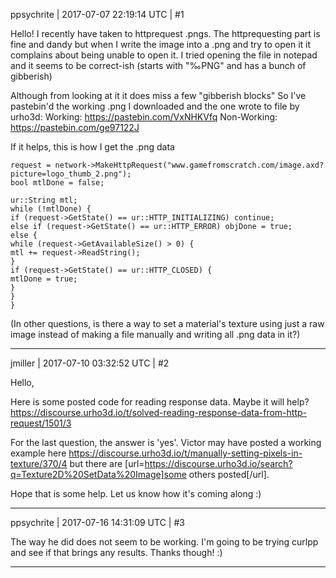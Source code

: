ppsychrite | 2017-07-07 22:19:14 UTC | #1

Hello!
I recently have taken to httprequest .pngs.
The httprequesting part is fine and dandy but when I write the image into a .png and try to open it it complains about being unable to open it. I tried opening the file in notepad and it seems to be correct-ish (starts with "‰PNG" and has a bunch of gibberish)

Although from looking at it it does miss a few "gibberish blocks"
So I've pastebin'd the working .png I downloaded and the one wrote to file by urho3d:
Working: https://pastebin.com/VxNHKVfq
Non-Working: https://pastebin.com/ge97122J

If it helps, this is how I get the .png data

    request = network->MakeHttpRequest("www.gamefromscratch.com/image.axd?picture=logo_thumb_2.png");
    bool mtlDone = false;

    ur::String mtl;
    while (!mtlDone) {
    if (request->GetState() == ur::HTTP_INITIALIZING) continue;
    else if (request->GetState() == ur::HTTP_ERROR) objDone = true;
    else {
	while (request->GetAvailableSize() > 0) {
	mtl += request->ReadString();
	}
	if (request->GetState() == ur::HTTP_CLOSED) {
	mtlDone = true;
	}					
	}
	}

(In other questions, is there a way to set a material's texture using just a raw image instead of making a file manually and writing all .png data in it?)

-------------------------

jmiller | 2017-07-10 03:32:52 UTC | #2

Hello,

Here is some posted code for reading response data. Maybe it will help?
https://discourse.urho3d.io/t/solved-reading-response-data-from-http-request/1501/3

For the last question, the answer is 'yes'. Victor may have posted a working example here
https://discourse.urho3d.io/t/manually-setting-pixels-in-texture/370/4
but there are [url=https://discourse.urho3d.io/search?q=Texture2D%20SetData%20Image]some others posted[/url].

Hope that is some help. Let us know how it's coming along :)

-------------------------

ppsychrite | 2017-07-16 14:31:09 UTC | #3

The way he did does not seem to be working.
I'm going to be trying curlpp and see if that brings any results.
Thanks though! :)

-------------------------

